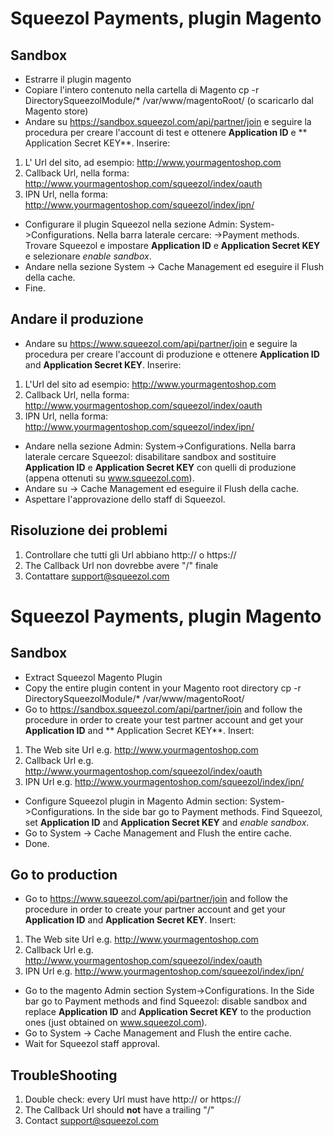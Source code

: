 # Squeezol Payments, plugin Magento
## Sandbox ##
* Estrarre il plugin magento
* Copiare l'intero contenuto nella cartella di Magento cp -r DirectorySqueezolModule/* /var/www/magentoRoot/ (o scaricarlo dal Magento store)
* Andare su https://sandbox.squeezol.com/api/partner/join e seguire la procedura per creare l'account di test e ottenere **Application ID** e ** Application Secret KEY**. Inserire:

1. L' Url del sito, ad esempio: http://www.yourmagentoshop.com
2. Callback Url, nella forma: http://www.yourmagentoshop.com/squeezol/index/oauth
3. IPN Url, nella forma: http://www.yourmagentoshop.com/squeezol/index/ipn/

* Configurare il plugin Squeezol nella sezione Admin: System->Configurations.
  Nella barra laterale cercare: ->Payment methods.
  Trovare Squeezol e impostare **Application ID** e **Application Secret KEY** e selezionare *enable sandbox*.
* Andare nella sezione System -> Cache Management ed eseguire il  Flush della cache.
* Fine.

## Andare il produzione ##
* Andare su https://www.squeezol.com/api/partner/join e seguire la procedura per creare l'account di produzione e ottenere **Application ID** and **Application Secret KEY**. Inserire:

1. L'Url del sito ad esempio: http://www.yourmagentoshop.com
2. Callback Url, nella forma: http://www.yourmagentoshop.com/squeezol/index/oauth 
3. IPN Url, nella forma: http://www.yourmagentoshop.com/squeezol/index/ipn/

* Andare nella sezione Admin: System->Configurations. Nella barra laterale cercare Squeezol: disabilitare sandbox and sostituire **Application ID** e **Application Secret KEY** con quelli di produzione (appena ottenuti su www.squeezol.com).
* Andare su -> Cache Management ed eseguire il Flush della cache.
* Aspettare l'approvazione dello staff di Squeezol.

## Risoluzione dei problemi ##
1. Controllare che tutti gli Url abbiano http:// o https://
2. The Callback Url non dovrebbe avere  "/" finale
3. Contattare support@squeezol.com

# Squeezol Payments, plugin Magento
## Sandbox ##
* Extract Squeezol Magento Plugin
* Copy the entire plugin content in your Magento root directory cp -r DirectorySqueezolModule/* /var/www/magentoRoot/
* Go to https://sandbox.squeezol.com/api/partner/join and follow the procedure in order to create your test partner account and get your **Application ID** and ** Application Secret KEY**. Insert:

1. The Web site Url e.g. http://www.yourmagentoshop.com
2. Callback Url e.g. http://www.yourmagentoshop.com/squeezol/index/oauth
3. IPN Url e.g. http://www.yourmagentoshop.com/squeezol/index/ipn/

* Configure Squeezol plugin in Magento Admin section: System->Configurations.
  In the side bar go to  Payment methods.
  Find Squeezol, set **Application ID** and **Application Secret KEY** and *enable sandbox*.
* Go to System -> Cache Management and Flush the entire cache.
* Done.

## Go to production ##
* Go to https://www.squeezol.com/api/partner/join and follow the procedure in order to create your partner account and get your **Application ID** and **Application Secret KEY**. Insert:

1. The Web site Url e.g. http://www.yourmagentoshop.com
2. Callback Url e.g. http://www.yourmagentoshop.com/squeezol/index/oauth 
3. IPN Url e.g. http://www.yourmagentoshop.com/squeezol/index/ipn/

* Go to the magento Admin section System->Configurations. In the Side bar go to Payment methods and find Squeezol: disable sandbox and replace **Application ID** and **Application Secret KEY** to the production ones (just obtained on www.squeezol.com).
* Go to System -> Cache Management and Flush the entire cache.
* Wait for Squeezol staff approval.

## TroubleShooting ##
1. Double check: every Url must have http:// or https://
2. The Callback Url should **not** have a trailing "/"
3. Contact support@squeezol.com